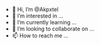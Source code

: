- 👋 Hi, I’m @Akpxtel
- 👀 I’m interested in ...
- 🌱 I’m currently learning ...
- 💞️ I’m looking to collaborate on ...
- 📫 How to reach me ...

<!---
Akpxtel/Akpxtel is a ✨ special ✨ repository because its `README.md` (this file) appears on your GitHub profile.
You can click the Preview link to take a look at your changes.
--->
